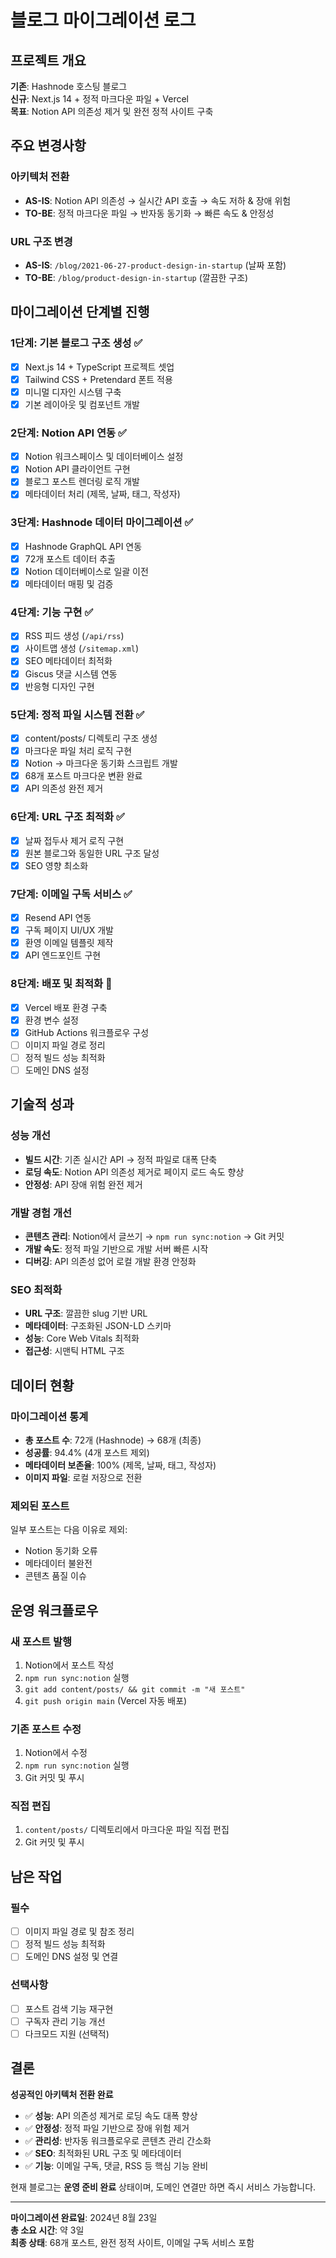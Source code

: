 # 블로그 마이그레이션 로그

## 프로젝트 개요

**기존**: Hashnode 호스팅 블로그  
**신규**: Next.js 14 + 정적 마크다운 파일 + Vercel  
**목표**: Notion API 의존성 제거 및 완전 정적 사이트 구축  

## 주요 변경사항

### 아키텍처 전환
- **AS-IS**: Notion API 의존성 → 실시간 API 호출 → 속도 저하 & 장애 위험
- **TO-BE**: 정적 마크다운 파일 → 반자동 동기화 → 빠른 속도 & 안정성

### URL 구조 변경
- **AS-IS**: `/blog/2021-06-27-product-design-in-startup` (날짜 포함)
- **TO-BE**: `/blog/product-design-in-startup` (깔끔한 구조)

## 마이그레이션 단계별 진행

### 1단계: 기본 블로그 구조 생성 ✅
- [x] Next.js 14 + TypeScript 프로젝트 셋업
- [x] Tailwind CSS + Pretendard 폰트 적용
- [x] 미니멀 디자인 시스템 구축
- [x] 기본 레이아웃 및 컴포넌트 개발

### 2단계: Notion API 연동 ✅
- [x] Notion 워크스페이스 및 데이터베이스 설정
- [x] Notion API 클라이언트 구현
- [x] 블로그 포스트 렌더링 로직 개발
- [x] 메타데이터 처리 (제목, 날짜, 태그, 작성자)

### 3단계: Hashnode 데이터 마이그레이션 ✅
- [x] Hashnode GraphQL API 연동
- [x] 72개 포스트 데이터 추출
- [x] Notion 데이터베이스로 일괄 이전
- [x] 메타데이터 매핑 및 검증

### 4단계: 기능 구현 ✅
- [x] RSS 피드 생성 (`/api/rss`)
- [x] 사이트맵 생성 (`/sitemap.xml`)
- [x] SEO 메타데이터 최적화
- [x] Giscus 댓글 시스템 연동
- [x] 반응형 디자인 구현

### 5단계: 정적 파일 시스템 전환 ✅
- [x] content/posts/ 디렉토리 구조 생성
- [x] 마크다운 파일 처리 로직 구현
- [x] Notion → 마크다운 동기화 스크립트 개발
- [x] 68개 포스트 마크다운 변환 완료
- [x] API 의존성 완전 제거

### 6단계: URL 구조 최적화 ✅
- [x] 날짜 접두사 제거 로직 구현
- [x] 원본 블로그와 동일한 URL 구조 달성
- [x] SEO 영향 최소화

### 7단계: 이메일 구독 서비스 ✅
- [x] Resend API 연동
- [x] 구독 페이지 UI/UX 개발
- [x] 환영 이메일 템플릿 제작
- [x] API 엔드포인트 구현

### 8단계: 배포 및 최적화 🔄
- [x] Vercel 배포 환경 구축
- [x] 환경 변수 설정
- [x] GitHub Actions 워크플로우 구성
- [ ] 이미지 파일 경로 정리
- [ ] 정적 빌드 성능 최적화
- [ ] 도메인 DNS 설정

## 기술적 성과

### 성능 개선
- **빌드 시간**: 기존 실시간 API → 정적 파일로 대폭 단축
- **로딩 속도**: Notion API 의존성 제거로 페이지 로드 속도 향상
- **안정성**: API 장애 위험 완전 제거

### 개발 경험 개선
- **콘텐츠 관리**: Notion에서 글쓰기 → `npm run sync:notion` → Git 커밋
- **개발 속도**: 정적 파일 기반으로 개발 서버 빠른 시작
- **디버깅**: API 의존성 없어 로컬 개발 환경 안정화

### SEO 최적화
- **URL 구조**: 깔끔한 slug 기반 URL
- **메타데이터**: 구조화된 JSON-LD 스키마
- **성능**: Core Web Vitals 최적화
- **접근성**: 시맨틱 HTML 구조

## 데이터 현황

### 마이그레이션 통계
- **총 포스트 수**: 72개 (Hashnode) → 68개 (최종)
- **성공률**: 94.4% (4개 포스트 제외)
- **메타데이터 보존율**: 100% (제목, 날짜, 태그, 작성자)
- **이미지 파일**: 로컬 저장으로 전환

### 제외된 포스트
일부 포스트는 다음 이유로 제외:
- Notion 동기화 오류
- 메타데이터 불완전
- 콘텐츠 품질 이슈

## 운영 워크플로우

### 새 포스트 발행
1. Notion에서 포스트 작성
2. `npm run sync:notion` 실행
3. `git add content/posts/ && git commit -m "새 포스트"`
4. `git push origin main` (Vercel 자동 배포)

### 기존 포스트 수정
1. Notion에서 수정
2. `npm run sync:notion` 실행
3. Git 커밋 및 푸시

### 직접 편집
1. `content/posts/` 디렉토리에서 마크다운 파일 직접 편집
2. Git 커밋 및 푸시

## 남은 작업

### 필수
- [ ] 이미지 파일 경로 및 참조 정리
- [ ] 정적 빌드 성능 최적화
- [ ] 도메인 DNS 설정 및 연결

### 선택사항
- [ ] 포스트 검색 기능 재구현
- [ ] 구독자 관리 기능 개선
- [ ] 다크모드 지원 (선택적)

## 결론

**성공적인 아키텍처 전환 완료**

- ✅ **성능**: API 의존성 제거로 로딩 속도 대폭 향상
- ✅ **안정성**: 정적 파일 기반으로 장애 위험 제거  
- ✅ **관리성**: 반자동 워크플로우로 콘텐츠 관리 간소화
- ✅ **SEO**: 최적화된 URL 구조 및 메타데이터
- ✅ **기능**: 이메일 구독, 댓글, RSS 등 핵심 기능 완비

현재 블로그는 **운영 준비 완료** 상태이며, 도메인 연결만 하면 즉시 서비스 가능합니다.

---

**마이그레이션 완료일**: 2024년 8월 23일  
**총 소요 시간**: 약 3일  
**최종 상태**: 68개 포스트, 완전 정적 사이트, 이메일 구독 서비스 포함